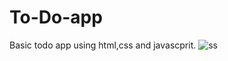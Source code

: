 # To-Do-app
Basic todo app using html,css and javascprit.
![ss](https://user-images.githubusercontent.com/126578388/229150896-94b0debb-31e2-4e5a-876d-b8fc62afdfff.png)
